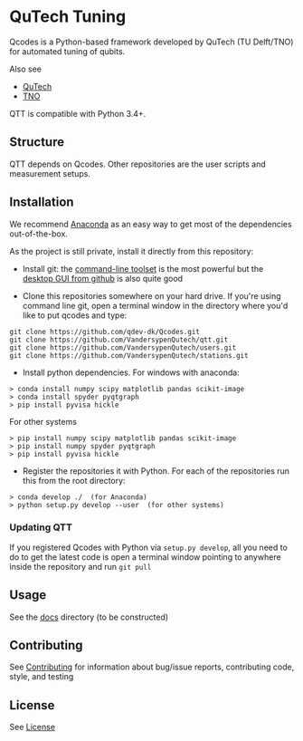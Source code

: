 # QuTech Tuning

Qcodes is a Python-based framework developed by QuTech (TU Delft/TNO) for automated tuning of qubits.

Also see
- [QuTech](https://http://qutech.nl/)
- [TNO](https://tno.nl)

QTT is compatible with Python 3.4+.

## Structure

QTT depends on Qcodes. Other repositories are the user scripts and measurement setups.

## Installation

We recommend [Anaconda](https://www.continuum.io/downloads) as an easy way to get most of the dependencies out-of-the-box.

As the project is still private, install it directly from this repository:

- Install git: the [command-line toolset](https://git-scm.com/) is the most powerful but the [desktop GUI from github](https://desktop.github.com/) is also quite good

- Clone this repositories somewhere on your hard drive. If you're using command line git, open a terminal window in the directory where you'd like to put qcodes and type:
```
git clone https://github.com/qdev-dk/Qcodes.git
git clone https://github.com/VandersypenQutech/qtt.git
git clone https://github.com/VandersypenQutech/users.git
git clone https://github.com/VandersypenQutech/stations.git
```

- Install python dependencies. For windows with anaconda:
```
> conda install numpy scipy matplotlib pandas scikit-image
> conda install spyder pyqtgraph
> pip install pyvisa hickle
```
For other systems
```
> pip install numpy scipy matplotlib pandas scikit-image
> pip install numpy spyder pyqtgraph
> pip install pyvisa hickle
```
- Register the repositories it with Python. For each of the repositories run this from the root directory:
```
> conda develop ./  (for Anaconda)
> python setup.py develop --user  (for other systems)
```


### Updating QTT

If you registered Qcodes with Python via `setup.py develop`, all you need to do to get the latest code is open a terminal window pointing to anywhere inside the repository and run `git pull`

## Usage

See the [docs](docs) directory (to be constructed)

## Contributing

See [Contributing](CONTRIBUTING.md) for information about bug/issue reports, contributing code, style, and testing


## License

See [License](LICENSE.txt)
